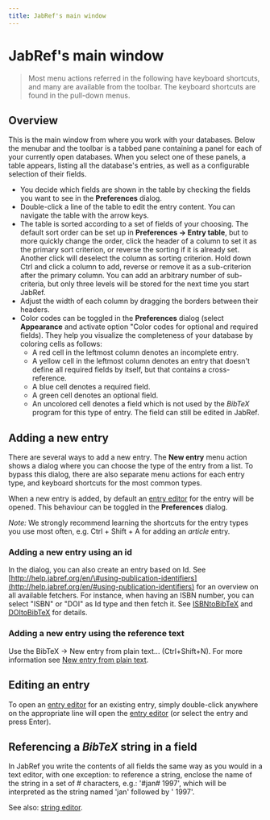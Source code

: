```yaml
---
title: JabRef's main window
---
```


# JabRef's main window

> Most menu actions referred in the following have keyboard shortcuts, and many are available from the toolbar. The keyboard shortcuts are found in the pull-down menus.

## Overview

This is the main window from where you work with your databases. Below the menubar and the toolbar is a tabbed pane containing a panel for each of your currently open databases. When you select one of these panels, a table appears, listing all the database's entries, as well as a configurable selection of their fields.

* You decide which fields are shown in the table by checking the fields you want to see in the **Preferences** dialog.
* Double-click a line of the table to edit the entry content. You can navigate the table with the arrow keys.
* The table is sorted according to a set of fields of your choosing. The default sort order can be set up in **Preferences → Entry table**, but to more quickly change the order, click the header of a column to set it as the primary sort criterion, or reverse the sorting if it is already set. Another click will deselect the column as sorting criterion. Hold down Ctrl and click a column to add, reverse or remove it as a sub-criterion after the primary column. You can add an arbitrary number of sub-criteria, but only three levels will be stored for the next time you start JabRef.
* Adjust the width of each column by dragging the borders between their headers.
* Color codes can be toggled in the **Preferences** dialog \(select **Appearance** and activate option "Color codes for optional and required fields\). They help you visualize the completeness of your database by coloring cells as follows:
  * A red cell in the leftmost column denotes an incomplete entry.
  * A yellow cell in the leftmost column denotes an entry that doesn't define all required fields by itself, but that contains a cross-reference.
  * A blue cell denotes a required field.
  * A green cell denotes an optional field.
  * An uncolored cell denotes a field which is not used by the _BibTeX_ program for this type of entry. The field can still be edited in JabRef.

## Adding a new entry

There are several ways to add a new entry. The **New entry** menu action shows a dialog where you can choose the type of the entry from a list. To bypass this dialog, there are also separate menu actions for each entry type, and keyboard shortcuts for the most common types.

When a new entry is added, by default an [entry editor](entryeditor.md) for the entry will be opened. This behaviour can be toggled in the **Preferences** dialog.

_Note:_ We strongly recommend learning the shortcuts for the entry types you use most often, e.g. Ctrl + Shift + A for adding an _article_ entry.

### Adding a new entry using an id

In the dialog, you can also create an entry based on Id. See [http://help.jabref.org/en/\#using-publication-identifiers](http://help.jabref.org/en/#using-publication-identifiers) for an overview on all available fetchers. For instance, when having an ISBN number, you can select "ISBN" or "DOI" as Id type and then fetch it. See [ISBNtoBibTeX](../import-using-publication-identifiers/isbntobibtex.md) and [DOItoBibTeX](../import-using-publication-identifiers/doitobibtex.md) for details.

### Adding a new entry using the reference text

Use the BibTeX → New entry from plain text... \(Ctrl+Shift+N\). For more information see [New entry from plain text](../import-export/newentryfromplaintext.md).

## Editing an entry

To open an [entry editor](entryeditor.md) for an existing entry, simply double-click anywhere on the appropriate line will open the [entry editor](entryeditor.md) \(or select the entry and press Enter\).

## Referencing a _BibTeX_ string in a field

In JabRef you write the contents of all fields the same way as you would in a text editor, with one exception: to reference a string, enclose the name of the string in a set of \# characters, e.g.: '\#jan\# 1997', which will be interpreted as the string named 'jan' followed by ' 1997'.

See also: [string editor](../setup/stringeditor.md).

